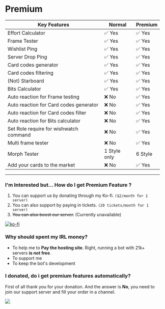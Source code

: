 # Premium

| Key Features                                         | Normal       | Premium      |
|------------------------------------------------------|--------------|--------------|
|Effort Calculator    							                   | ✅ Yes       | ✅ Yes       |
|Frame Tester          								               	 | ✅ Yes       | ✅ Yes       |
|Wishlist Ping       									                 | ✅ Yes       | ✅ Yes       |
|Server Drop Ping   								                   | ✅ Yes       | ✅ Yes       |
|Card codes generator 								               	 | ✅ Yes       | ✅ Yes       |
|Card codes filtering  									               | ✅ Yes       | ✅ Yes       |
|(Not) Starboard       								                 | ✅ Yes       | ✅ Yes       |
|Bits Calculator       								                 | ✅ Yes       | ✅ Yes       |
|Auto reaction for Frame testing 				               | ❌ No        | ✅ Yes       |
|Auto reaction for Card codes generator                | ❌ No        | ✅ Yes       |
|Auto reaction for Card codes filter                   | ❌ No        | ✅ Yes       |
|Auto reaction for Bits calculator 			               | ❌ No        | ✅ Yes       |
|Set Role require for wishwatch command                | ❌ No        | ✅ Yes       |
|Multi frame tester  										               | ❌ No        | ✅ Yes       |
|Morph Tester  													               | 1 Style only | 6 Style       |
|Add your cards to the market   				               | ❌ No        | ✅ Yes       |

----

### I'm Interested but... How do I get Premium Feature ?

1. You can support us by donating through my Ko-fi. `($2/month for 1 server)`
2. You can also support by paying in tickets. `(20 tickets/month for 1 server)`
3. ~~You can also boost our server.~~ (Currently unavailable)

[![ko-fi](https://ko-fi.com/img/githubbutton_sm.svg)](https://ko-fi.com/H2H04U7IR)

### Why should spent my IRL money?
- To help me to **Pay the hosting site**. Right, running a bot with 21k+ servers **is not free**.
- To support me 
- To keep the bot's development

### I donated, do i get premium features automatically?

First of all thank you for your donation. 
And the answer is **No**, you need to join our support server and fill your order in a channel.

![](/img/premium/order.png)